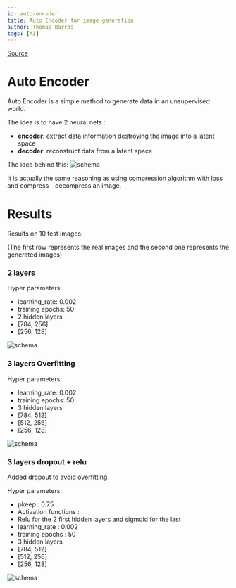 ```yaml
---
id: auto-encoder
title: Auto Encoder for image generation
author: Thomas Barras
tags: [AI]
---
```


[Source](https://github.com/exced/machine-learning-TF/tree/master/AutoEncoder)

# Auto Encoder

Auto Encoder is a simple method to generate data in an unsupervised world.

The idea is to have 2 neural nets :

- **encoder**: extract data information destroying the image into a latent space
- **decoder**: reconstruct data from a latent space

<!--truncate-->

The idea behind this:
![schema](/img/2017-04-15-autoencoder/schema.jpg)

It is actually the same reasoning as using compression algorithm with loss and compress - decompress an image.

# Results

Results on 10 test images:

(The first row represents the real images and the second one represents the generated images)

### 2 layers

Hyper parameters:

- learning_rate: 0.002
- training epochs: 50
- 2 hidden layers
- [784, 256]
- [256, 128]

![schema](/img/2017-04-15-autoencoder/out_2layers.png)

### 3 layers Overfitting

Hyper parameters:

- learning_rate: 0.002
- training epochs: 50
- 3 hidden layers
- [784, 512]
- [512, 256]
- [256, 128]

![schema](/img/2017-04-15-autoencoder/out_overfit.png)

### 3 layers dropout + relu

Added dropout to avoid overfitting.

Hyper parameters:

- pkeep : 0.75
- Activation functions :
- Relu for the 2 first hidden layers and sigmoid for the last
- learning_rate : 0.002
- training epochs : 50
- 3 hidden layers
- [784, 512]
- [512, 256]
- [256, 128]

![schema](/img/2017-04-15-autoencoder/out_overfit.png)

